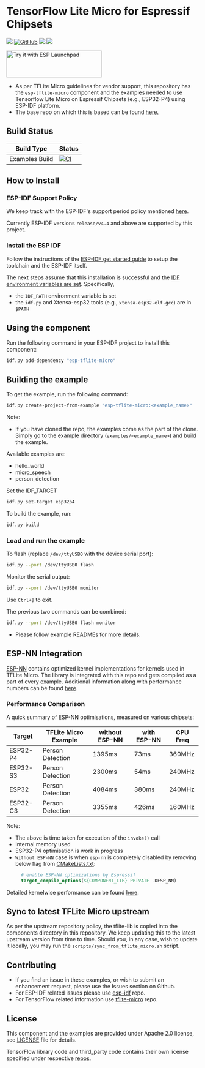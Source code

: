 # TensorFlow Lite Micro for Espressif Chipsets

<p>
    <a href="https://components.espressif.com/components/espressif/esp-tflite-micro" alt="Latest Version">
        <img src="https://components.espressif.com/components/espressif/esp-tflite-micro/badge.svg" /></a>
    <a href="https://github.com/espressif/esp-tflite-micro/blob/master/LICENSE" alt="LICENSE">
        <img alt="GitHub" src="https://img.shields.io/github/license/espressif/esp-tflite-micro"></a>
    <a href="https://github.com/espressif/esp-tflite-micro/actions/workflows/launchpad.yml" alt="Launchpad CI">
        <img src="https://github.com/espressif/esp-tflite-micro/actions/workflows/launchpad.yml/badge.svg" /></a>
    <a href="https://github.com/espressif/esp-tflite-micro/graphs/contributors" alt="Contributors">
        <img src="https://img.shields.io/github/contributors/espressif/esp-tflite-micro" /></a>
</p>

<a href="https://espressif.github.io/esp-launchpad/?flashConfigURL=https://vikramdattu.github.io/esp-tflite-micro/launchpad.toml">
    <img alt="Try it with ESP Launchpad" src="https://espressif.github.io/esp-launchpad/assets/try_with_launchpad.png" width="250" height="70">
</a>

- As per TFLite Micro guidelines for vendor support, this repository has the `esp-tflite-micro` component and the examples needed to use Tensorflow Lite Micro on Espressif Chipsets (e.g., ESP32-P4) using ESP-IDF platform.
- The base repo on which this is based can be found [here.](https://github.com/tensorflow/tflite-micro)

## Build Status

|   Build Type  |  Status    |
| -----------   |  --------- |
| Examples Build | [![CI](https://github.com/espressif/esp-tflite-micro/actions/workflows/ci.yml/badge.svg)](https://github.com/espressif/esp-tflite-micro/actions/workflows/ci.yml)


## How to Install

### ESP-IDF Support Policy
We keep track with the ESP-IDF's support period policy mentioned [here](https://github.com/espressif/esp-idf?tab=readme-ov-file#esp-idf-release-support-schedule).

Currently ESP-IDF versions `release/v4.4` and above are supported by this project.

### Install the ESP IDF

Follow the instructions of the
[ESP-IDF get started guide](https://docs.espressif.com/projects/esp-idf/en/latest/get-started/index.html)
to setup the toolchain and the ESP-IDF itself.

The next steps assume that this installation is successful and the
[IDF environment variables are set](https://docs.espressif.com/projects/esp-idf/en/latest/get-started/index.html#step-4-set-up-the-environment-variables). Specifically,
* the `IDF_PATH` environment variable is set
* the `idf.py` and Xtensa-esp32 tools (e.g., `xtensa-esp32-elf-gcc`) are in `$PATH`

## Using the component

Run the following command in your ESP-IDF project to install this component:

```bash
idf.py add-dependency "esp-tflite-micro"
```

## Building the example

To get the example, run the following command:

```bash
idf.py create-project-from-example "esp-tflite-micro:<example_name>"
```

Note:
  - If you have cloned the repo, the examples come as the part of the clone. Simply go to the example directory (`examples/<example_name>`) and build the example.

Available examples are:
 - hello_world
 - micro_speech
 - person_detection

Set the IDF_TARGET

```bash
idf.py set-target esp32p4
```

To build the example, run:

```bash
idf.py build
```

### Load and run the example

To flash (replace `/dev/ttyUSB0` with the device serial port):
```bash
idf.py --port /dev/ttyUSB0 flash
```

Monitor the serial output:
```bash
idf.py --port /dev/ttyUSB0 monitor
```

Use `Ctrl+]` to exit.

The previous two commands can be combined:
```bash
idf.py --port /dev/ttyUSB0 flash monitor
```

  - Please follow example READMEs for more details.

## ESP-NN Integration
[ESP-NN](https://github.com/espressif/esp-nn) contains optimized kernel implementations for kernels used in TFLite Micro. The library is integrated with this repo and gets compiled as a part of every example. Additional information along with performance numbers can be found [here](https://github.com/espressif/esp-nn#performance).

### Performance Comparison

A quick summary of ESP-NN optimisations, measured on various chipsets:

|   Target  |   TFLite Micro Example  | without ESP-NN  | with ESP-NN | CPU Freq  |
| --------- | ----------------------- | --------------- | ----------- |-----------|
| ESP32-P4  |   Person Detection      |     1395ms      |     73ms    |  360MHz   |
| ESP32-S3  |   Person Detection      |     2300ms      |     54ms    |  240MHz   |
| ESP32     |   Person Detection      |     4084ms      |    380ms    |  240MHz   |
| ESP32-C3  |   Person Detection      |     3355ms      |    426ms    |  160MHz   |

Note:
  - The above is time taken for execution of the `invoke()` call
  - Internal memory used
  - ESP32-P4 optimisation is work in progress
  - `Without ESP-NN` case is when `esp-nn` is completely disabled by removing below flag from [CMakeLists.txt](CMakeLists.txt):
    ```cmake
      # enable ESP-NN optimizations by Espressif
      target_compile_options(${COMPONENT_LIB} PRIVATE -DESP_NN)
    ```

Detailed kernelwise performance can be found [here](https://github.com/espressif/esp-nn).

## Sync to latest TFLite Micro upstream

As per the upstream repository policy, the tflite-lib is copied into the components directory in this repository. We keep updating this to the latest upstream version from time to time. Should you, in any case, wish to update it locally, you may run the `scripts/sync_from_tflite_micro.sh` script.

## Contributing
- If you find an issue in these examples, or wish to submit an enhancement request, please use the Issues section on Github.
- For ESP-IDF related issues please use [esp-idf](https://github.com/espressif/esp-idf) repo.
- For TensorFlow related information use [tflite-micro](https://github.com/tensorflow/tflite-micro) repo.

## License

This component and the examples are provided under Apache 2.0 license, see [LICENSE](LICENSE.md) file for details.

TensorFlow library code and third_party code contains their own license specified under respective [repos](https://github.com/tensorflow/tflite-micro).
